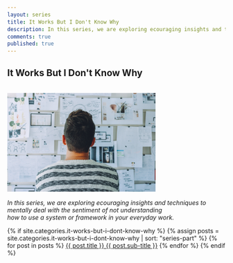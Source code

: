 ```yaml
---
layout: series
title: It Works But I Don't Know Why
description: In this series, we are exploring ecouraging insights and techniques to mentally deal with the sentiment of not understanding how to use a system or framework in your everyday work.
comments: true
published: true
---
```


## It Works But I Don't Know Why
<br/>
<img src="img/action-plan-brainstorming-complex-212286.jpg" width="342" height="228">

*In this series, we are exploring ecouraging insights and techniques to <br/> mentally deal with the sentiment of not understanding <br/> how to use a system or framework in your everyday work.*

{% if site.categories.it-works-but-i-dont-know-why %}
   {% assign posts = site.categories.it-works-but-i-dont-know-why | sort: "series-part" %}
   {% for post in posts %}
<a href="{{ post.url }}" title="{{ post.title }}">{{ post.title }} {{ post.sub-title }}</a>
   {% endfor %}
{% endif %}